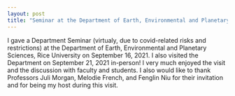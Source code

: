 ```yaml
---
layout: post
title: "Seminar at the Department of Earth, Environmental and Planetary Sciences, Rice University"
---
```


I gave a Department Seminar (virtualy, due to covid-related risks and restrictions) at the Department of Earth, Environmental and Planetary Sciences, Rice University on September 16, 2021. I also visited the Department on September 21, 2021 in-person! I very much enjoyed the visit and the discussion with faculty and students. I also would like to thank Professors Juli Morgan, Melodie French, and Fenglin Niu for their invitation and for being my host during this visit.
